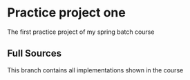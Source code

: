 # Practice project one

The first practice project of my spring batch course

## Full Sources

This branch contains all implementations shown in the course